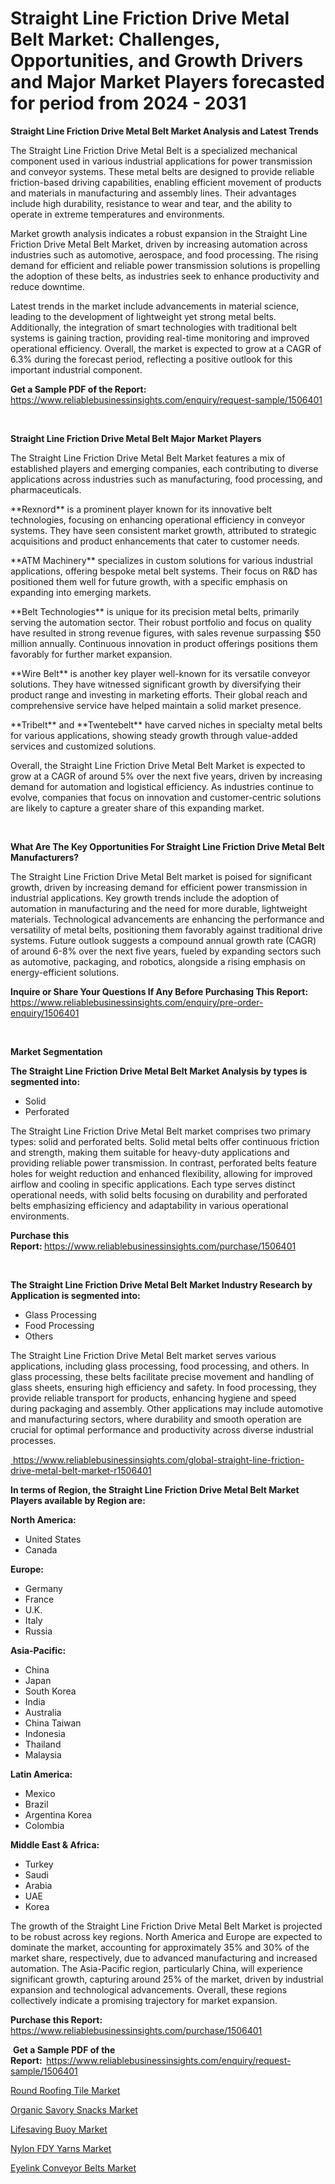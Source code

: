 <p><h1>Straight Line Friction Drive Metal Belt Market: Challenges, Opportunities, and Growth Drivers and Major Market Players forecasted for period from 2024 - 2031</h1></p><p><strong>Straight Line Friction Drive Metal Belt Market Analysis and Latest Trends</strong></p>
<p><p>The Straight Line Friction Drive Metal Belt is a specialized mechanical component used in various industrial applications for power transmission and conveyor systems. These metal belts are designed to provide reliable friction-based driving capabilities, enabling efficient movement of products and materials in manufacturing and assembly lines. Their advantages include high durability, resistance to wear and tear, and the ability to operate in extreme temperatures and environments.</p><p>Market growth analysis indicates a robust expansion in the Straight Line Friction Drive Metal Belt Market, driven by increasing automation across industries such as automotive, aerospace, and food processing. The rising demand for efficient and reliable power transmission solutions is propelling the adoption of these belts, as industries seek to enhance productivity and reduce downtime.</p><p>Latest trends in the market include advancements in material science, leading to the development of lightweight yet strong metal belts. Additionally, the integration of smart technologies with traditional belt systems is gaining traction, providing real-time monitoring and improved operational efficiency. Overall, the market is expected to grow at a CAGR of 6.3% during the forecast period, reflecting a positive outlook for this important industrial component.</p></p>
<p><strong>Get a Sample PDF of the Report:&nbsp;</strong> <a href="https://www.reliablebusinessinsights.com/enquiry/request-sample/1506401">https://www.reliablebusinessinsights.com/enquiry/request-sample/1506401</a></p>
<p>&nbsp;</p>
<p><strong>Straight Line Friction Drive Metal Belt Major Market Players</strong></p>
<p><p>The Straight Line Friction Drive Metal Belt Market features a mix of established players and emerging companies, each contributing to diverse applications across industries such as manufacturing, food processing, and pharmaceuticals.</p><p>**Rexnord** is a prominent player known for its innovative belt technologies, focusing on enhancing operational efficiency in conveyor systems. They have seen consistent market growth, attributed to strategic acquisitions and product enhancements that cater to customer needs.</p><p>**ATM Machinery** specializes in custom solutions for various industrial applications, offering bespoke metal belt systems. Their focus on R&D has positioned them well for future growth, with a specific emphasis on expanding into emerging markets.</p><p>**Belt Technologies** is unique for its precision metal belts, primarily serving the automation sector. Their robust portfolio and focus on quality have resulted in strong revenue figures, with sales revenue surpassing $50 million annually. Continuous innovation in product offerings positions them favorably for further market expansion.</p><p>**Wire Belt** is another key player well-known for its versatile conveyor solutions. They have witnessed significant growth by diversifying their product range and investing in marketing efforts. Their global reach and comprehensive service have helped maintain a solid market presence.</p><p>**Tribelt** and **Twentebelt** have carved niches in specialty metal belts for various applications, showing steady growth through value-added services and customized solutions.</p><p>Overall, the Straight Line Friction Drive Metal Belt Market is expected to grow at a CAGR of around 5% over the next five years, driven by increasing demand for automation and logistical efficiency. As industries continue to evolve, companies that focus on innovation and customer-centric solutions are likely to capture a greater share of this expanding market.</p></p>
<p>&nbsp;</p>
<p><strong>What Are The Key Opportunities For Straight Line Friction Drive Metal Belt Manufacturers?</strong></p>
<p><p>The Straight Line Friction Drive Metal Belt market is poised for significant growth, driven by increasing demand for efficient power transmission in industrial applications. Key growth trends include the adoption of automation in manufacturing and the need for more durable, lightweight materials. Technological advancements are enhancing the performance and versatility of metal belts, positioning them favorably against traditional drive systems. Future outlook suggests a compound annual growth rate (CAGR) of around 6-8% over the next five years, fueled by expanding sectors such as automotive, packaging, and robotics, alongside a rising emphasis on energy-efficient solutions.</p></p>
<p><strong>Inquire or Share Your Questions If Any Before Purchasing This Report:</strong> <a href="https://www.reliablebusinessinsights.com/enquiry/pre-order-enquiry/1506401">https://www.reliablebusinessinsights.com/enquiry/pre-order-enquiry/1506401</a></p>
<p>&nbsp;</p>
<p><strong>Market Segmentation</strong></p>
<p><strong>The Straight Line Friction Drive Metal Belt Market Analysis by types is segmented into:</strong></p>
<p><ul><li>Solid</li><li>Perforated</li></ul></p>
<p><p>The Straight Line Friction Drive Metal Belt market comprises two primary types: solid and perforated belts. Solid metal belts offer continuous friction and strength, making them suitable for heavy-duty applications and providing reliable power transmission. In contrast, perforated belts feature holes for weight reduction and enhanced flexibility, allowing for improved airflow and cooling in specific applications. Each type serves distinct operational needs, with solid belts focusing on durability and perforated belts emphasizing efficiency and adaptability in various operational environments.</p></p>
<p><strong>Purchase this Report:&nbsp;</strong><a href="https://www.reliablebusinessinsights.com/purchase/1506401">https://www.reliablebusinessinsights.com/purchase/1506401</a></p>
<p>&nbsp;</p>
<p><strong>The Straight Line Friction Drive Metal Belt Market Industry Research by Application is segmented into:</strong></p>
<p><ul><li>Glass Processing</li><li>Food Processing</li><li>Others</li></ul></p>
<p><p>The Straight Line Friction Drive Metal Belt market serves various applications, including glass processing, food processing, and others. In glass processing, these belts facilitate precise movement and handling of glass sheets, ensuring high efficiency and safety. In food processing, they provide reliable transport for products, enhancing hygiene and speed during packaging and assembly. Other applications may include automotive and manufacturing sectors, where durability and smooth operation are crucial for optimal performance and productivity across diverse industrial processes.</p></p>
<p><a href="https://www.reliablebusinessinsights.com/global-straight-line-friction-drive-metal-belt-market-r1506401">&nbsp;https://www.reliablebusinessinsights.com/global-straight-line-friction-drive-metal-belt-market-r1506401</a></p>
<p><strong>In terms of Region, the Straight Line Friction Drive Metal Belt Market Players available by Region are:</strong></p>
<p>
    <p> <strong> North America: </strong>
        <ul>
            <li>United States</li>
            <li>Canada</li>
        </ul>
        </p> 
    <p> <strong> Europe: </strong>
        <ul>
            <li>Germany</li>
            <li>France</li>
            <li>U.K.</li>
            <li>Italy</li>
            <li>Russia</li>
        </ul>
        </p> 
    <p> <strong> Asia-Pacific: </strong>
        <ul>
            <li>China</li>
            <li>Japan</li>
            <li>South Korea</li>
            <li>India</li>
            <li>Australia</li>
            <li>China Taiwan</li>
            <li>Indonesia</li>
            <li>Thailand</li>
            <li>Malaysia</li>
        </ul>
        </p> 
    <p> <strong> Latin America: </strong>
        <ul>
            <li>Mexico</li>
            <li>Brazil</li>
            <li>Argentina Korea</li>
            <li>Colombia</li>
        </ul>
        </p> 
    <p> <strong> Middle East & Africa: </strong>
        <ul>
            <li>Turkey</li>
            <li>Saudi</li>
            <li>Arabia</li>
            <li>UAE</li>
            <li>Korea</li>
        </ul>
    </p>
    </p>
<p><p>The growth of the Straight Line Friction Drive Metal Belt Market is projected to be robust across key regions. North America and Europe are expected to dominate the market, accounting for approximately 35% and 30% of the market share, respectively, due to advanced manufacturing and increased automation. The Asia-Pacific region, particularly China, will experience significant growth, capturing around 25% of the market, driven by industrial expansion and technological advancements. Overall, these regions collectively indicate a promising trajectory for market expansion.</p></p>
<p><strong>Purchase this Report: </strong><a href="https://www.reliablebusinessinsights.com/purchase/1506401">https://www.reliablebusinessinsights.com/purchase/1506401</a></p>
<p>&nbsp;<strong>Get a Sample PDF of the Report:&nbsp;&nbsp;</strong><a href="https://www.reliablebusinessinsights.com/enquiry/request-sample/1506401">https://www.reliablebusinessinsights.com/enquiry/request-sample/1506401</a></p>
<p><strong></strong></p>
<p><p><a href="https://medium.com/@mariawashington76/global-round-roofing-tile-market-size-is-expected-to-experience-a-cagr-of-12-4-6cc1ee31ff8c">Round Roofing Tile Market</a></p><p><a href="https://www.linkedin.com/pulse/organic-savory-snacks-market-growth-segmentation-regional-sneve?trackingId=bbYzQu7tSiuPPFjJGSV%2BHQ%3D%3D">Organic Savory Snacks Market</a></p><p><a href="https://issuu.com/reportprime-2/docs/lifesaving-buoy-market-size-2030.pp_481d1da0672b55">Lifesaving Buoy Market</a></p><p><a href="https://medium.com/@mariawashington76/nylon-fdy-yarns-market-size-share-trends-analysis-report-by-product-semi-dull-bright-and-5d23641f83a6">Nylon FDY Yarns Market</a></p><p><a href="https://github.com/ChristianClark406/Market-Research-Report-List-1/blob/main/eyelink-conveyor-belts-market.md">Eyelink Conveyor Belts Market</a></p></p>